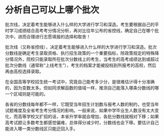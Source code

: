 # 分析自己可以上哪个批次

批次线，决定着考生能够进入什么样的大学进行学习和深造。考生要根据自己的平时学习成绩结合高考考分情况分析，再对比往年公布的省控线，确定自己在哪个批次中，进而合理进行志愿填报的选择和取舍！

批次线（又称省控线），决定着考生能够进入什么样的大学进行学习和深造。批次分数线是确定考生录取资格、执行招生政策的一个重要指标，除政策规定的特殊降分情况外，院校只能录取所在批次分数线上的考生，当考生的高考成绩达到或超过批次分数线（通常称“上线考生”），考生的档案才能被投档到所报考的高校，然后再由高校选择录取。

在全国高等学校招生统一考试中，究竟自己能考多少分，是很难估计得十分准确的，因为变数太多。但如同求解函数的值域一样，推测自己能落入哪条分数线的哪一个区域则是可能的。

各省的分数线每年都不一样，它既受当年招生计划数与报考人数的制约，也受当年试题难度及全省考生考分情况的影响。一般来说，如果中学毕业生人数没有太大变化，而高等学校又扩招的话，本省升学率就会增加，各批分数线就相对下移；如果高考试题让多数考生都感觉偏难，总体得分减少时，分数线也会下移。要估计自己能进入哪一类分数线区只能迂回入手。
